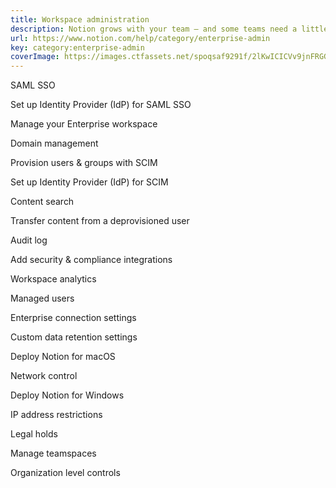 ```yaml
---
title: Workspace administration
description: Notion grows with your team – and some teams need a little bit more power in their feature set! See how you can use Business or Enterprise plan features to better manage your team’s Notion workspace.
url: https://www.notion.com/help/category/enterprise-admin
key: category:enterprise-admin
coverImage: https://images.ctfassets.net/spoqsaf9291f/2lKwICICVv9jnFRGGEPZC6/da3074f583c755650d86e615520d429c/Enterprise_Features-_Chapter_Hero.png
---
```


SAML SSO

Set up Identity Provider (IdP) for SAML SSO

Manage your Enterprise workspace

Domain management

Provision users & groups with SCIM

Set up Identity Provider (IdP) for SCIM

Content search

Transfer content from a deprovisioned user

Audit log

Add security & compliance integrations

Workspace analytics

Managed users

Enterprise connection settings

Custom data retention settings

Deploy Notion for macOS

Network control

Deploy Notion for Windows

IP address restrictions

Legal holds

Manage teamspaces

Organization level controls